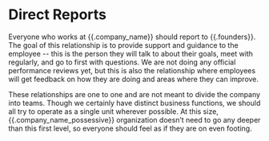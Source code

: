 # Direct Reports

Everyone who works at {{.company_name}} should report to {{.founders}}. The goal of this relationship is to provide support and guidance to the employee -- this is the person they will talk to about their goals, meet with regularly, and go to first with questions. We are not doing any official performance reviews yet, but this is also the relationship where employees will get feedback on how they are doing and areas where they can improve.

These relationships are one to one and are not meant to divide the company into teams. Though we certainly have distinct business functions, we should all try to operate as a single unit wherever possible. At this size, {{.company_name_possessive}} organization doesn’t need to go any deeper than this first level, so everyone should feel as if they are on even footing.
